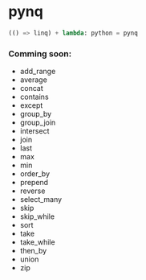 # pynq

```python
(() => linq) + lambda: python = pynq

```

### Comming soon:
* add_range
* average
* concat
* contains
* except
* group_by
* group_join
* intersect
* join
* last
* max
* min
* order_by
* prepend
* reverse
* select_many
* skip
* skip_while
* sort
* take
* take_while
* then_by
* union
* zip
